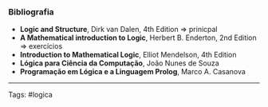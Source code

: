 ### Bibliografia

- **Logic and Structure**, Dirk van Dalen, 4th Edition => prinicpal
- **A Mathematical introduction to Logic**, Herbert B. Enderton, 2nd Edition => exercícios
- **Introduction to Mathematical Logic**, Elliot Mendelson, 4th Edition
- **Lógica para Ciência da Computação**, João Nunes de Souza
- **Programação em Lógica e a Linguagem Prolog**, Marco A. Casanova

---

Tags: #logica
